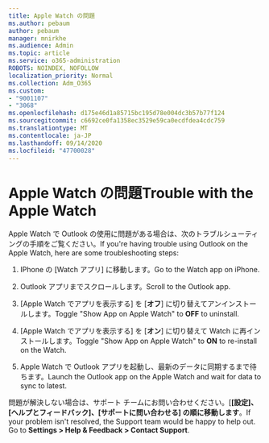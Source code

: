```yaml
---
title: Apple Watch の問題
ms.author: pebaum
author: pebaum
manager: mnirkhe
ms.audience: Admin
ms.topic: article
ms.service: o365-administration
ROBOTS: NOINDEX, NOFOLLOW
localization_priority: Normal
ms.collection: Adm_O365
ms.custom:
- "9001107"
- "3068"
ms.openlocfilehash: d175e46d1a85715bc195d78e004dc3b57b77f124
ms.sourcegitcommit: c6692ce0fa1358ec3529e59ca0ecdfdea4cdc759
ms.translationtype: MT
ms.contentlocale: ja-JP
ms.lasthandoff: 09/14/2020
ms.locfileid: "47700028"
---
```

# <a name="trouble-with-the-apple-watch"></a><span data-ttu-id="b055c-102">Apple Watch の問題</span><span class="sxs-lookup"><span data-stu-id="b055c-102">Trouble with the Apple Watch</span></span>

<span data-ttu-id="b055c-103">Apple Watch で Outlook の使用に問題がある場合は、次のトラブルシューティングの手順をご覧ください。</span><span class="sxs-lookup"><span data-stu-id="b055c-103">If you're having trouble using Outlook on the Apple Watch, here are some troubleshooting steps:</span></span> 

1. <span data-ttu-id="b055c-104">IPhone の [Watch アプリ] に移動します。</span><span class="sxs-lookup"><span data-stu-id="b055c-104">Go to the Watch app on iPhone.</span></span>

2. <span data-ttu-id="b055c-105">Outlook アプリまでスクロールします。</span><span class="sxs-lookup"><span data-stu-id="b055c-105">Scroll to the Outlook app.</span></span>

3. <span data-ttu-id="b055c-106">[Apple Watch でアプリを表示する] を [**オフ**] に切り替えてアンインストールします。</span><span class="sxs-lookup"><span data-stu-id="b055c-106">Toggle "Show App on Apple Watch" to **OFF** to uninstall.</span></span>

4. <span data-ttu-id="b055c-107">[Apple Watch でアプリを表示する] を [**オン**] に切り替えて Watch に再インストールします。</span><span class="sxs-lookup"><span data-stu-id="b055c-107">Toggle "Show App on Apple Watch" to **ON** to re-install on the Watch.</span></span>

5. <span data-ttu-id="b055c-108">Apple Watch で Outlook アプリを起動し、最新のデータに同期するまで待ちます。</span><span class="sxs-lookup"><span data-stu-id="b055c-108">Launch the Outlook app on the Apple Watch and wait for data to sync to latest.</span></span> 

<span data-ttu-id="b055c-109">問題が解決しない場合は、サポート チームにお問い合わせください。[**[設定]、[ヘルプとフィードバック]、[サポートに問い合わせる] の順に移動します**。</span><span class="sxs-lookup"><span data-stu-id="b055c-109">If your problem isn't resolved, the Support team would be happy to help out. Go to **Settings > Help & Feedback > Contact Support**.</span></span> 